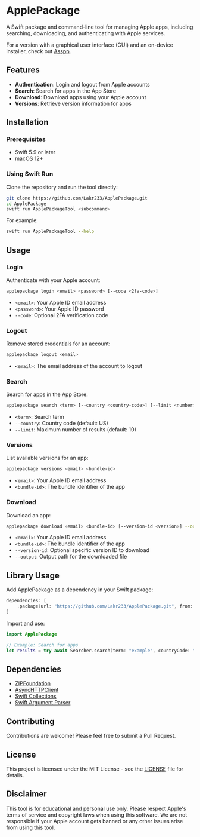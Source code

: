 # ApplePackage

A Swift package and command-line tool for managing Apple apps, including searching, downloading, and authenticating with Apple services.

For a version with a graphical user interface (GUI) and an on-device installer, check out [Asspp](https://github.com/Lakr233/Asspp).

## Features

- **Authentication**: Login and logout from Apple accounts
- **Search**: Search for apps in the App Store
- **Download**: Download apps using your Apple account
- **Versions**: Retrieve version information for apps

## Installation

### Prerequisites

- Swift 5.9 or later
- macOS 12+

### Using Swift Run

Clone the repository and run the tool directly:

```bash
git clone https://github.com/Lakr233/ApplePackage.git
cd ApplePackage
swift run ApplePackageTool <subcommand>
```

For example:

```bash
swift run ApplePackageTool --help
```

## Usage

### Login

Authenticate with your Apple account:

```bash
applepackage login <email> <password> [--code <2fa-code>]
```

- `<email>`: Your Apple ID email address
- `<password>`: Your Apple ID password
- `--code`: Optional 2FA verification code

### Logout

Remove stored credentials for an account:

```bash
applepackage logout <email>
```

- `<email>`: The email address of the account to logout

### Search

Search for apps in the App Store:

```bash
applepackage search <term> [--country <country-code>] [--limit <number>]
```

- `<term>`: Search term
- `--country`: Country code (default: US)
- `--limit`: Maximum number of results (default: 10)

### Versions

List available versions for an app:

```bash
applepackage versions <email> <bundle-id>
```

- `<email>`: Your Apple ID email address
- `<bundle-id>`: The bundle identifier of the app

### Download

Download an app:

```bash
applepackage download <email> <bundle-id> [--version-id <version>] --output <path>
```

- `<email>`: Your Apple ID email address
- `<bundle-id>`: The bundle identifier of the app
- `--version-id`: Optional specific version ID to download
- `--output`: Output path for the downloaded file

## Library Usage

Add ApplePackage as a dependency in your Swift package:

```swift
dependencies: [
    .package(url: "https://github.com/Lakr233/ApplePackage.git", from: "1.0.0")
]
```

Import and use:

```swift
import ApplePackage

// Example: Search for apps
let results = try await Searcher.search(term: "example", countryCode: "US", limit: 10)
```

## Dependencies

- [ZIPFoundation](https://github.com/weichsel/ZIPFoundation.git)
- [AsyncHTTPClient](https://github.com/swift-server/async-http-client.git)
- [Swift Collections](https://github.com/apple/swift-collections.git)
- [Swift Argument Parser](https://github.com/apple/swift-argument-parser)

## Contributing

Contributions are welcome! Please feel free to submit a Pull Request.

## License

This project is licensed under the MIT License - see the [LICENSE](LICENSE) file for details.

## Disclaimer

This tool is for educational and personal use only. Please respect Apple's terms of service and copyright laws when using this software. We are not responsible if your Apple account gets banned or any other issues arise from using this tool.

